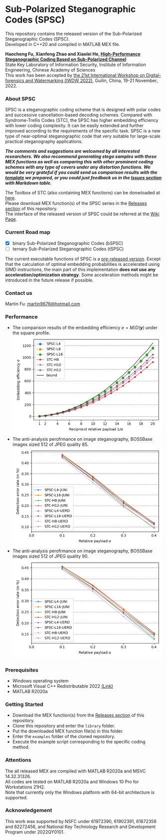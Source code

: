 # Sub-Polarized Steganographic Codes (SPSC)

This repository contains the released version of the Sub-Polarized Steganographic Codes (SPSC).  
Developed in C++20 and compiled in MATLAB MEX file.  

**Haocheng Fu, Xianfeng Zhao and Xiaolei He, [High-Performance Steganographic Coding Based on Sub-Polarized Channel](https://github.com/martin9676/Polarized-Steganographic-Codes/blob/main/publications/high-performance.steganographic.coding.based.on.sub-polarized.channel.pdf)**  
State Key Laboratory of Information Security, Institute of Information Engineering, Chinese Academy of Sciences  
This work has been accepted by [the 21st International Workshop on Digital-forensics and Watermarking (IWDW 2022)](http://iwdw.site/), Guilin, China, 19-21 November, 2022.  


### About SPSC

SPSC is a steganographic coding scheme that is designed with polar codes and successive cancellation-based decoding schemes. Compared with Syndrome-Trellis Codes (STC), the SPSC has higher embedding efficiency with lower coding complexity. It can be easily extended and further improved according to the requirements of the specific task. SPSC is a new type of near-optimal steganographic code that very suitable for large-scale practical steganography applications.  

***The comments and suggestions are welcomed by all interested researchers. We also recommend generating stego samples with these MEX functions as well as comparing this with other prominent coding schemes with any type of covers under any distortion functions. We would be very grateful if you could send us comparison results with the [template](https://github.com/martin9676/Polarized-Steganographic-Codes/blob/main/performance/template.xlsx) we prepared, or you could just feedback us in the [Issues section](https://github.com/martin9676/Polarized-Steganographic-Codes/issues) with Markdown table.***  

The Toolbox of STC (also containing MEX functions) can be donwloaded at [here](http://dde.binghamton.edu/download/syndrome/).  
Please download MEX function(s) of the SPSC series in the [Releases section](https://github.com/martin9676/Polarized-Steganographic-Codes/releases) of this repository.  
The interface of the released version of SPSC could be referred at the [Wiki Page](https://github.com/martin9676/Polarized-Steganographic-Codes/wiki/SPSC:-Sub-Polarized-Steganographic-Codes).  

### Current Road map

- [x] binary Sub-Polarized Steganographic Codes (bSPSC)
- [ ] ternary Sub-Polarized Steganographic Codes (tSPSC)

The current executable functions of SPSC is a [pre-released version](https://github.com/martin9676/Polarized-Steganographic-Codes/releases). Except that the calculation of optimal embedding probabilities is accelerated using SIMD instructions, the main part of this implementation **does not use any acceleration/optimization strategy**. Some acceleration methods might be introduced in the future release if possible.  

### Contact us

Martin Fu: martin9676@hotmail.com

### Performance

 - The comparison results of the embedding efficiency $e=M/D(\mathbf{y})$ under the square profile.  
![Efficiency](https://github.com/martin9676/Polarized-Steganographic-Codes/blob/main/performance/efficiency.png)  
 - The anti-analysis perofrmance on image steganography, BOSSBase images sized 512 of JPEG quality 85.  
![Steganalysis,QF85](https://github.com/martin9676/Polarized-Steganographic-Codes/blob/main/performance/steganalysis85.png)  
 - The anti-analysis perofrmance on image steganography, BOSSBase images sized 512 of JPEG quality 90.  
![Steganalysis,QF90](https://github.com/martin9676/Polarized-Steganographic-Codes/blob/main/performance/steganalysis90.png)  

### Prerequisites

 - Windows operating system
 - Microsoft Visual C++ Redistributable 2022 [(Link)](https://learn.microsoft.com/en-US/cpp/windows/latest-supported-vc-redist?view=msvc-170)
 - MATLAB R2020a

### Getting Started

 - Download the MEX function(s) from the [Releases section](https://github.com/martin9676/Polarized-Steganographic-Codes/releases) of this repository.  
 - Clone this repository and enter the `library` folder.  
 - Put the downloaded MEX function file(s) in this folder. 
 - Enter the `examples` folder of the cloned repository.  
 - Execute the example script corresponding to the specific coding method.  

### Attentions

The all released MEX are compiled with MATLAB R2020a and MSVC 14.32.31326.  
All codes are tested on MATLAB R2020a and Windows 10 Pro for Workstations 21H2.  
Note that currently only the Windows platform with 64-bit architecture is supported.  

### Acknowledgement

This work was supported by NSFC under 61972390, 61902391, 61872356 and 62272456, and National Key Technology Research and Development Program under 2022QY0101.
